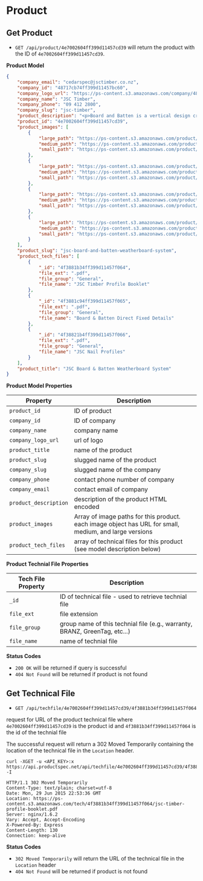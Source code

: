 Product
==========

Get Product
----------------------

 - `GET /api/product/4e7002604ff399d11457cd39` will return the product with the ID of `4e7002604ff399d11457cd39`.
 
**Product Model**
```json
{
    "company_email": "cedarspec@jsctimber.co.nz",
    "company_id": "48717cb74ff399d11457bc60",
    "company_logo_url": "https://ps-content.s3.amazonaws.com/company/48717cb74ff399d11457bc60/logo/jsc-timber-logo.jpg",
    "company_name": "JSC Timber",
    "company_phone": "09 412 2800",
    "company_slug": "jsc-timber",
    "product_description": "<p>Board and Batten is a vertical design created using wide clear cedar boards spaced apart with narrow battens covering the joints, as per NZS E2/AS1 PROFILES to NZS 3617/BRANZ BULLETIN 411. There are no set limitations on widths and various combinations are used to create different looks with the most common being 6x1 and 8x1 Boards covered with 3x1 Battens. This can also be reversed with boards installed over Battens to create a deep negative channel effect.</p>",
    "product_id": "4e7002604ff399d11457cd39",
    "product_images": [
        {
            "large_path": "https://ps-content.s3.amazonaws.com/product/4e7002604ff399d11457cd39/images/4e7002a14ff39ad1cc0562a2/00335web-lg.jpg",
            "medium_path": "https://ps-content.s3.amazonaws.com/product/4e7002604ff399d11457cd39/images/4e7002a14ff39ad1cc0562a2/00335web-md.jpg",
            "small_path": "https://ps-content.s3.amazonaws.com/product/4e7002604ff399d11457cd39/images/4e7002a14ff39ad1cc0562a2/00335web-sm.jpg"
        },
        {
            "large_path": "https://ps-content.s3.amazonaws.com/product/4e7002604ff399d11457cd39/images/4e7002d74ff39ad1cc0562a3/goh-house-crown-range-053-w-lg.jpg",
            "medium_path": "https://ps-content.s3.amazonaws.com/product/4e7002604ff399d11457cd39/images/4e7002d74ff39ad1cc0562a3/goh-house-crown-range-053-w-md.jpg",
            "small_path": "https://ps-content.s3.amazonaws.com/product/4e7002604ff399d11457cd39/images/4e7002d74ff39ad1cc0562a3/goh-house-crown-range-053-w-sm.jpg"
        },
        {
            "large_path": "https://ps-content.s3.amazonaws.com/product/4e7002604ff399d11457cd39/images/4e7002f44ff39ad1cc0562a4/goh-house-crown-range-003-w-lg.jpg",
            "medium_path": "https://ps-content.s3.amazonaws.com/product/4e7002604ff399d11457cd39/images/4e7002f44ff39ad1cc0562a4/goh-house-crown-range-003-w-md.jpg",
            "small_path": "https://ps-content.s3.amazonaws.com/product/4e7002604ff399d11457cd39/images/4e7002f44ff39ad1cc0562a4/goh-house-crown-range-003-w-sm.jpg"
        },
        {
            "large_path": "https://ps-content.s3.amazonaws.com/product/4e7002604ff399d11457cd39/images/4e70030f4ff39ad1cc0562a5/goh-house-crown-range-006-lg.jpg",
            "medium_path": "https://ps-content.s3.amazonaws.com/product/4e7002604ff399d11457cd39/images/4e70030f4ff39ad1cc0562a5/goh-house-crown-range-006-md.jpg",
            "small_path": "https://ps-content.s3.amazonaws.com/product/4e7002604ff399d11457cd39/images/4e70030f4ff39ad1cc0562a5/goh-house-crown-range-006-sm.jpg"
        }
    ],
    "product_slug": "jsc-board-and-batten-weatherboard-system",
    "product_tech_files": [
        {
            "_id": "4f3881b34ff399d11457f064",
            "file_ext": ".pdf",
            "file_group": "General",
            "file_name": "JSC Timber Profile Booklet"
        },
        {
            "_id": "4f3881c94ff399d11457f065",
            "file_ext": ".pdf",
            "file_group": "General",
            "file_name": "Board & Batten Direct Fixed Details"
        },
        {
            "_id": "4f38821b4ff399d11457f066",
            "file_ext": ".pdf",
            "file_group": "General",
            "file_name": "JSC Nail Profiles"
        }
    ],
    "product_title": "JSC Board & Batten Weatherboard System"
}
```

**Product Model Properties**

| Property | Description |
| -------- | ------------ |
| `product_id` | ID of product|
| `company_id` | ID of company|
| `company_name` | company name|
| `company_logo_url` | url of logo|
| `product_title` | name of the product|
| `product_slug` | slugged name of the product|
| `company_slug` | slugged name of the company|
| `company_phone` | contact phone number of company|
| `company_email` | contact email of company|
| `product_description` | description of the product HTML encoded|
| `product_images` | Array of image paths for this product.  each image object has URL for small, medium, and large versions|
| `product_tech_files` | array of technical files for this product (see model description below)|

**Product Technial File Properties**

| Tech File Property | Description |
| -------- | ------------ |
| `_id` | ID of technical file - used to retrieve technial file|
| `file_ext` | file extension|
| `file_group` | group name of this technial file (e.g., warranty, BRANZ, GreenTag, etc...)|
| `file_name` | name of technial file|



**Status Codes**
- `200 OK` will be returned if query is successful
- `404 Not Found` will be returned if product is not found




Get Technical File
------------------

- `GET /api/techfile/4e7002604ff399d11457cd39/4f3881b34ff399d11457f064` 

request for URL of the product technical file where `4e7002604ff399d11457cd39` is the product id and `4f3881b34ff399d11457f064` is the id of the technial file

The successful request will return a 302 Moved Temporarily containing the location of the technical file in the `Location` header.


```shell
curl -XGET -u <API_KEY>:x https://api.productspec.net/api/techfile/4e7002604ff399d11457cd39/4f3881b34ff399d11457f064 -I

HTTP/1.1 302 Moved Temporarily
Content-Type: text/plain; charset=utf-8
Date: Mon, 29 Jun 2015 22:53:36 GMT
Location: https://ps-content.s3.amazonaws.com/tech/4f3881b34ff399d11457f064/jsc-timber-profile-booklet.pdf
Server: nginx/1.6.2
Vary: Accept, Accept-Encoding
X-Powered-By: Express
Content-Length: 130
Connection: keep-alive
```

**Status Codes**
- `302 Moved Temporarily` will return the URL of the technical file in the `Location` header
- `404 Not Found` will be returned if product is not found
